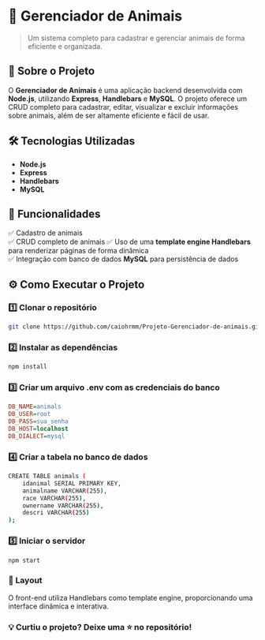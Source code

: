 # 🐾 Gerenciador de Animais

> Um sistema completo para cadastrar e gerenciar animais de forma eficiente e organizada.

## 🚀 Sobre o Projeto

O **Gerenciador de Animais** é uma aplicação backend desenvolvida com **Node.js**, utilizando **Express**, **Handlebars** e **MySQL**. O projeto oferece um CRUD completo para cadastrar, editar, visualizar e excluir informações sobre animais, além de ser altamente eficiente e fácil de usar.

## 🛠 Tecnologias Utilizadas

- **Node.js**
- **Express**
- **Handlebars**
- **MySQL**

## 📌 Funcionalidades

✅ Cadastro de animais  
✅ CRUD completo de animais
✅ Uso de uma **template engine Handlebars** para renderizar páginas de forma dinâmica  
✅ Integração com banco de dados **MySQL** para persistência de dados

## ⚙️ Como Executar o Projeto

### 1️⃣ Clonar o repositório  
```sh
git clone https://github.com/caiohrmm/Projeto-Gerenciador-de-animais.git
```
### 2️⃣ Instalar as dependências
```sh
npm install
```

### 3️⃣ Criar um arquivo .env com as credenciais do banco
```ini
DB_NAME=animals
DB_USER=root
DB_PASS=sua_senha
DB_HOST=localhost
DB_DIALECT=mysql
```

### 4️⃣ Criar a tabela no banco de dados
```sh
CREATE TABLE animals (
    idanimal SERIAL PRIMARY KEY,
    animalname VARCHAR(255),
    race VARCHAR(255),
    ownername VARCHAR(255),
    descri VARCHAR(255)
);
```

### 5️⃣ Iniciar o servidor
```sh
npm start
```

### 🎨 Layout

O front-end utiliza Handlebars como template engine, proporcionando uma interface dinâmica e interativa.

### 💡 Curtiu o projeto? Deixe uma ⭐ no repositório!





